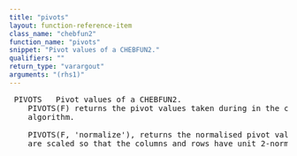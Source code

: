 ```yaml
---
title: "pivots"
layout: function-reference-item
class_name: "chebfun2"
function_name: "pivots"
snippet: "Pivot values of a CHEBFUN2."
qualifiers: ""
return_type: "varargout"
arguments: "(rhs1)"
---
```


<pre class="help-text"> PIVOTS   Pivot values of a CHEBFUN2.
    PIVOTS(F) returns the pivot values taken during in the constructor by the GE
    algorithm.
 
    PIVOTS(F, 'normalize'), returns the normalised pivot values. These numbers
    are scaled so that the columns and rows have unit 2-norm.
</pre>